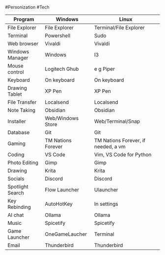 #Personization #Tech

| Program          | Windows            | Linux                               |
| ---------------- | ------------------ | ----------------------------------- |
| File Explorer    | File Explorer      | Terminal/File Explorer              |
| Terminal         | Powershell         | Sudo                                |
| Web browser      | Vivaldi            | Vivaldi                             |
| Windows Manager  | Windows            | I3                                  |
| Mouse control    | Logitech Ghub      | e g Piper                           |
| Keyboard         | On keyboard        | On keyboard                         |
| Drawing Tablet   | XP Pen             | XP Pen                              |
| File Transfer    | Localsend          | Localsend                           |
| Note Taking      | Obsidian           | Obsidian                            |
| Installer        | Web/Windows Store  | Web/Terminal/Snap                   |
| Database         | Git                | Git                                 |
| Gaming           | TM Nations Forever | TM Nations Forever, if needed, a vm |
| Coding           | VS Code            | Vim, VS Code for Python             |
| Photo Editing    | Gimp               | Gimp                                |
| Drawing          | Krita              | Krita                               |
| Socials          | Discord            | Discord                             |
| Spotlight Search | Flow Launcher      | Ulauncher                           |
| Key Rebinding    | AutoHotKey         | In settings                         |
| AI chat          | Ollama             | Ollama                              |
| Music            | Spicetify          | Spicetify                           |
| Game Launcher    | OneGameLaucher     | Terminal                            |
| Email            | Thunderbird        | Thunderbird                         |
